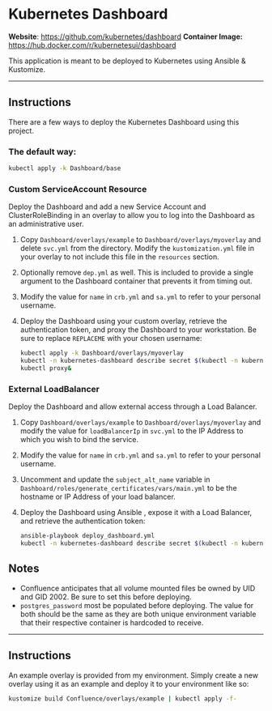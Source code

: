 # Kubernetes Dashboard

**Website**: https://github.com/kubernetes/dashboard
**Container Image:** https://hub.docker.com/r/kubernetesui/dashboard

This application is meant to be deployed to Kubernetes using Ansible & Kustomize. 

<hr>

## Instructions

There are a few ways to deploy the Kubernetes Dashboard using this project.

### The default way:

   ```bash
   kubectl apply -k Dashboard/base
   ```



### Custom ServiceAccount Resource

Deploy the Dashboard and add a new Service Account and ClusterRoleBinding in an overlay to allow you to log into the Dashboard as an administrative user.

   1. Copy `Dashboard/overlays/example` to `Dashboard/overlays/myoverlay` and delete `svc.yml` from the directory. Modify the `kustomization.yml` file in your overlay to not include this file in the `resources` section.

   2. Optionally remove `dep.yml` as well. This is included to provide a single argument to the Dashboard container that prevents it from timing out.

   3. Modify the value for `name` in `crb.yml` and `sa.yml` to refer to your personal username.

   4. Deploy the Dashboard using your custom overlay, retrieve the authentication token, and proxy the Dashboard to your workstation. Be sure to replace `REPLACEME` with your chosen username:

      ```bash
      kubectl apply -k Dashboard/overlays/myoverlay
      kubectl -n kubernetes-dashboard describe secret $(kubectl -n kubernetes-dashboard get secret | grep REPLACEME | awk '{print $1}')
      kubectl proxy&
      ```



### External LoadBalancer

Deploy the Dashboard and allow external access through a Load Balancer.

   1. Copy `Dashboard/overlays/example` to `Dashboard/overlays/myoverlay` and modify the value for `loadBalancerIp` in `svc.yml` to the IP Address to which you wish to bind the service.

   2. Modify the value for `name` in `crb.yml` and `sa.yml` to refer to your personal username.

   3. Uncomment and update the `subject_alt_name`  variable in `Dashboard/roles/generate_certificates/vars/main.yml`  to be the hostname or IP Address of your load balancer.

   4. Deploy the Dashboard using Ansible , expose it with a Load Balancer, and retrieve the authentication token:

      ```bash
      ansible-playbook deploy_dashboard.yml
      kubectl -n kubernetes-dashboard describe secret $(kubectl -n kubernetes-dashboard get secret | grep REPLACEME | awk '{print $1}')
      ```





























## Notes

* Confluence anticipates that all volume mounted files be owned by UID and GID 2002. Be sure to set this before deploying. 
* `postgres_password` most be populated before deploying. The value for both should be the same as they are both unique environment variable that their respective container is hardcoded to receive.

<hr>

## Instructions

An example overlay is provided from my environment. Simply create a new overlay using it as an example and deploy it to your environment like so:

   ```bash
kustomize build Confluence/overlays/example | kubectl apply -f-
   ```
